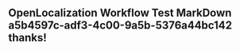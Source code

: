 <properties
ms.topic="hero-topic"
ms.test1="hero-topic"
ms.test2="test"/>

## OpenLocalization Workflow Test MarkDown a5b4597c-adf3-4c00-9a5b-5376a44bc142 thanks!
